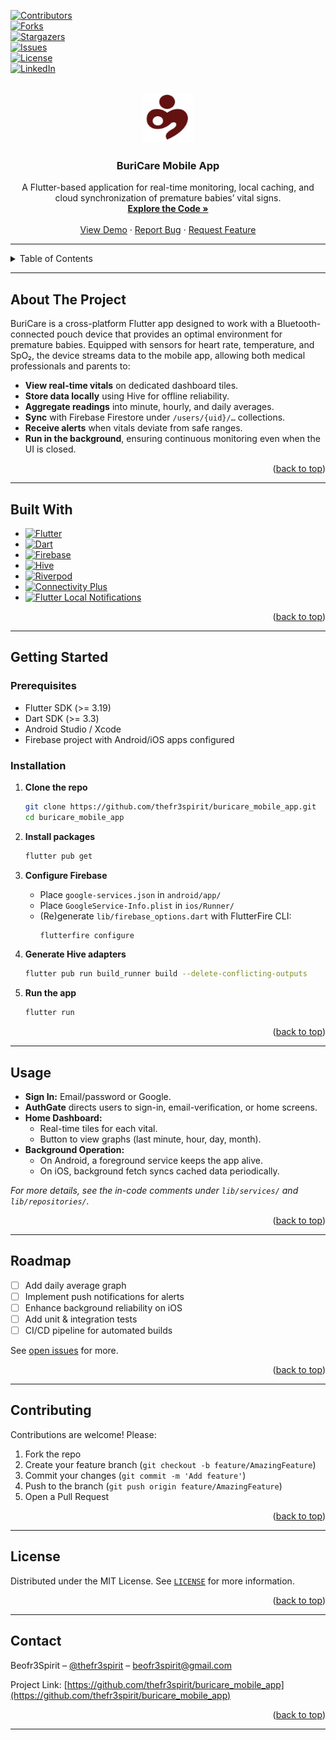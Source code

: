 <a id="readme-top"></a>

[![Contributors][contributors-shield]][contributors-url]  
[![Forks][forks-shield]][forks-url]  
[![Stargazers][stars-shield]][stars-url]  
[![Issues][issues-shield]][issues-url]  
[![License][license-shield]][license-url]  
[![LinkedIn][linkedin-shield]][linkedin-url]  

<br />

<div align="center">
  <a href="https://github.com/thefr3spirit/buricare_mobile_app">
    <img src="assets/buricare_logo.png" alt="BuriCare Logo" width="80" height="80">
  </a>

  <h3 align="center">BuriCare Mobile App</h3>

  <p align="center">
    A Flutter-based application for real-time monitoring, local caching, 
    and cloud synchronization of premature babies’ vital signs.
    <br />
    <a href="https://github.com/thefr3spirit/buricare_mobile_app"><strong>Explore the Code »</strong></a>
    <br /><br />
    <a href="https://github.com/thefr3spirit/buricare_mobile_app">View Demo</a>
    &middot;
    <a href="https://github.com/thefr3spirit/buricare_mobile_app/issues/new?labels=bug">Report Bug</a>
    &middot;
    <a href="https://github.com/thefr3spirit/buricare_mobile_app/issues/new?labels=enhancement">Request Feature</a>
  </p>
</div>

---

<details>
  <summary>Table of Contents</summary>
  <ol>
    <li><a href="#about-the-project">About The Project</a></li>
    <li><a href="#built-with">Built With</a></li>
    <li>
      <a href="#getting-started">Getting Started</a>
      <ul><li><a href="#prerequisites">Prerequisites</a></li>
          <li><a href="#installation">Installation</a></li>
      </ul>
    </li>
    <li><a href="#usage">Usage</a></li>
    <li><a href="#roadmap">Roadmap</a></li>
    <li><a href="#contributing">Contributing</a></li>
    <li><a href="#license">License</a></li>
    <li><a href="#contact">Contact</a></li>
  </ol>
</details>

---

## About The Project

BuriCare is a cross-platform Flutter app designed to work with a Bluetooth-connected pouch device that provides an optimal environment for premature babies. Equipped with sensors for heart rate, temperature, and SpO₂, the device streams data to the mobile app, allowing both medical professionals and parents to:

- **View real-time vitals** on dedicated dashboard tiles.  
- **Store data locally** using Hive for offline reliability.  
- **Aggregate readings** into minute, hourly, and daily averages.  
- **Sync** with Firebase Firestore under `/users/{uid}/…` collections.  
- **Receive alerts** when vitals deviate from safe ranges.  
- **Run in the background**, ensuring continuous monitoring even when the UI is closed.

<p align="right">(<a href="#readme-top">back to top</a>)</p>

---

## Built With

- [![Flutter][Flutter-shield]][Flutter-url]  
- [![Dart][Dart-shield]][Dart-url]  
- [![Firebase][Firebase-shield]][Firebase-url]  
- [![Hive][Hive-shield]][Hive-url]  
- [![Riverpod][Riverpod-shield]][Riverpod-url]  
- [![Connectivity Plus][Connectivity-shield]][Connectivity-url]  
- [![Flutter Local Notifications][Notifications-shield]][Notifications-url]  

<p align="right">(<a href="#readme-top">back to top</a>)</p>

---

## Getting Started

### Prerequisites

- Flutter SDK (>= 3.19)  
- Dart SDK (>= 3.3)  
- Android Studio / Xcode  
- Firebase project with Android/iOS apps configured  

### Installation

1. **Clone the repo**  
   ```sh
   git clone https://github.com/thefr3spirit/buricare_mobile_app.git
   cd buricare_mobile_app
   ```

2. **Install packages**  
   ```sh
   flutter pub get
   ```

3. **Configure Firebase**  
   - Place `google-services.json` in `android/app/`  
   - Place `GoogleService-Info.plist` in `ios/Runner/`  
   - (Re)generate `lib/firebase_options.dart` with FlutterFire CLI:
     ```sh
     flutterfire configure
     ```

4. **Generate Hive adapters**  
   ```sh
   flutter pub run build_runner build --delete-conflicting-outputs
   ```

5. **Run the app**  
   ```sh
   flutter run
   ```

<p align="right">(<a href="#readme-top">back to top</a>)</p>

---

## Usage

- **Sign In:** Email/password or Google.  
- **AuthGate** directs users to sign-in, email-verification, or home screens.  
- **Home Dashboard:**  
  - Real-time tiles for each vital.  
  - Button to view graphs (last minute, hour, day, month).  
- **Background Operation:**  
  - On Android, a foreground service keeps the app alive.  
  - On iOS, background fetch syncs cached data periodically.  

_For more details, see the in-code comments under `lib/services/` and `lib/repositories/`._

<p align="right">(<a href="#readme-top">back to top</a>)</p>

---

## Roadmap

- [ ] Add daily average graph  
- [ ] Implement push notifications for alerts  
- [ ] Enhance background reliability on iOS  
- [ ] Add unit & integration tests  
- [ ] CI/CD pipeline for automated builds  

See [open issues](https://github.com/thefr3spirit/buricare_mobile_app/issues) for more.

<p align="right">(<a href="#readme-top">back to top</a>)</p>

---

## Contributing

Contributions are welcome! Please:

1. Fork the repo  
2. Create your feature branch (`git checkout -b feature/AmazingFeature`)  
3. Commit your changes (`git commit -m 'Add feature'`)  
4. Push to the branch (`git push origin feature/AmazingFeature`)  
5. Open a Pull Request  

<p align="right">(<a href="#readme-top">back to top</a>)</p>

---

## License

Distributed under the MIT License. See [`LICENSE`](LICENSE) for more information.

<p align="right">(<a href="#readme-top">back to top</a>)</p>

---

## Contact

Beofr3Spirit – [@thefr3spirit](https://github.com/thefr3spirit) – beofr3spirit@gmail.com

Project Link: [https://github.com/thefr3spirit/buricare_mobile_app](https://github.com/thefr3spirit/buricare_mobile_app)

<p align="right">(<a href="#readme-top">back to top</a>)</p>

---

<!-- Shields & Links -->
[contributors-shield]: https://img.shields.io/github/contributors/thefr3spirit/buricare_mobile_app.svg?style=for-the-badge  
[contributors-url]: https://github.com/thefr3spirit/buricare_mobile_app/graphs/contributors  
[forks-shield]: https://img.shields.io/github/forks/thefr3spirit/buricare_mobile_app.svg?style=for-the-badge  
[forks-url]: https://github.com/thefr3spirit/buricare_mobile_app/network/members  
[stars-shield]: https://img.shields.io/github/stars/thefr3spirit/buricare_mobile_app.svg?style=for-the-badge  
[stars-url]: https://github.com/thefr3spirit/buricare_mobile_app/stargazers  
[issues-shield]: https://img.shields.io/github/issues/thefr3spirit/buricare_mobile_app.svg?style=for-the-badge  
[issues-url]: https://github.com/thefr3spirit/buricare_mobile_app/issues  
[license-shield]: https://img.shields.io/github/license/thefr3spirit/buricare_mobile_app.svg?style=for-the-badge  
[license-url]: https://github.com/thefr3spirit/buricare_mobile_app/blob/main/LICENSE  
[linkedin-shield]: https://img.shields.io/badge/-LinkedIn-blue?style=for-the-badge&logo=linkedin  
[linkedin-url]: https://linkedin.com/in/thefr3spirit  

[Flutter-shield]: https://img.shields.io/badge/Flutter-02569B?style=for-the-badge&logo=flutter&logoColor=white  
[Flutter-url]: https://flutter.dev/  
[Dart-shield]: https://img.shields.io/badge/Dart-0175C2?style=for-the-badge&logo=dart&logoColor=white  
[Dart-url]: https://dart.dev/  
[Firebase-shield]: https://img.shields.io/badge/Firebase-FFA611?style=for-the-badge&logo=firebase&logoColor=white  
[Firebase-url]: https://firebase.google.com/  
[Hive-shield]: https://img.shields.io/badge/Hive-5C18A9?style=for-the-badge&logo=hive&logoColor=white  
[Hive-url]: https://pub.dev/packages/hive_flutter  
[Riverpod-shield]: https://img.shields.io/badge/Riverpod-6F2DBD?style=for-the-badge&logo=reactivex&logoColor=white  
[Riverpod-url]: https://pub.dev/packages/flutter_riverpod  
[Connectivity-shield]: https://img.shields.io/badge/ConnectivityPlus-4285F4?style=for-the-badge&logo=googlechrome&logoColor=white  
[Connectivity-url]: https://pub.dev/packages/connectivity_plus  
[Notifications-shield]: https://img.shields.io/badge/LocalNotifications-FF6F00?style=for-the-badge&logo=google&logoColor=white  
[Notifications-url]: https://pub.dev/packages/flutter_local_notifications  

[product-screenshot]: images/screenshot.png  

